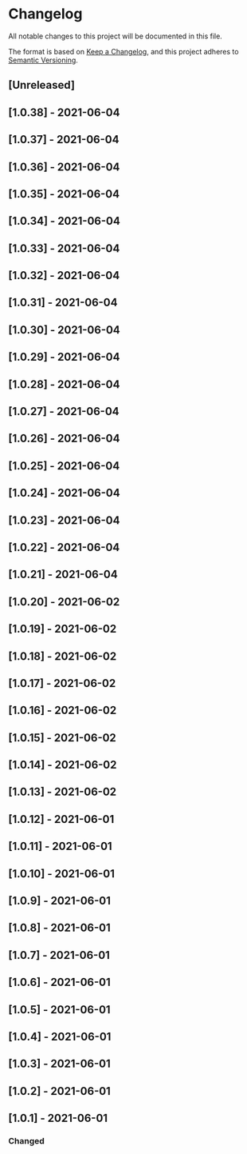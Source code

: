 # Changelog
All notable changes to this project will be documented in this file.

The format is based on [Keep a Changelog](https://keepachangelog.com/en/1.0.0/),
and this project adheres to [Semantic Versioning](https://semver.org/spec/v2.0.0.html).

## [Unreleased]

## [1.0.38] - 2021-06-04

## [1.0.37] - 2021-06-04

## [1.0.36] - 2021-06-04

## [1.0.35] - 2021-06-04

## [1.0.34] - 2021-06-04

## [1.0.33] - 2021-06-04

## [1.0.32] - 2021-06-04

## [1.0.31] - 2021-06-04

## [1.0.30] - 2021-06-04

## [1.0.29] - 2021-06-04

## [1.0.28] - 2021-06-04

## [1.0.27] - 2021-06-04

## [1.0.26] - 2021-06-04

## [1.0.25] - 2021-06-04

## [1.0.24] - 2021-06-04

## [1.0.23] - 2021-06-04

## [1.0.22] - 2021-06-04

## [1.0.21] - 2021-06-04

## [1.0.20] - 2021-06-02

## [1.0.19] - 2021-06-02

## [1.0.18] - 2021-06-02

## [1.0.17] - 2021-06-02

## [1.0.16] - 2021-06-02

## [1.0.15] - 2021-06-02

## [1.0.14] - 2021-06-02

## [1.0.13] - 2021-06-02

## [1.0.12] - 2021-06-01

## [1.0.11] - 2021-06-01

## [1.0.10] - 2021-06-01

## [1.0.9] - 2021-06-01

## [1.0.8] - 2021-06-01

## [1.0.7] - 2021-06-01

## [1.0.6] - 2021-06-01

## [1.0.5] - 2021-06-01

## [1.0.4] - 2021-06-01

## [1.0.3] - 2021-06-01

## [1.0.2] - 2021-06-01

## [1.0.1] - 2021-06-01

### Changed


